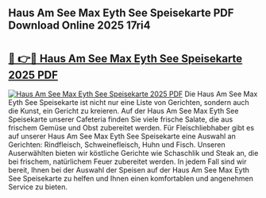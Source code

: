 ## Haus Am See Max Eyth See Speisekarte PDF Download Online 2025 17ri4

# <h2><a href="http://gc8nimk.nevu.top/?p=Haus+Am+See+Max+Eyth+See+Speisekarte">🔗 👉🔴 Haus Am See Max Eyth See Speisekarte 2025 PDF</a></h2>

[![Haus Am See Max Eyth See Speisekarte 2025 PDF](https://i.imgur.com/dBaPXMq.png)](http://gc8nimk.nevu.top/?p=Haus+Am+See+Max+Eyth+See+Speisekarte)
Die Haus Am See Max Eyth See Speisekarte ist nicht nur eine Liste von Gerichten, sondern auch die Kunst, ein Gericht zu kreieren. Auf der Haus Am See Max Eyth See Speisekarte unserer Cafeteria finden Sie viele frische Salate, die aus frischem Gemüse und Obst zubereitet werden. Für Fleischliebhaber gibt es auf unserer Haus Am See Max Eyth See Speisekarte eine Auswahl an Gerichten: Rindfleisch, Schweinefleisch, Huhn und Fisch. Unseren Auserwählten bieten wir köstliche Gerichte wie Schaschlik und Steak an, die bei frischem, natürlichem Feuer zubereitet werden. In jedem Fall sind wir bereit, Ihnen bei der Auswahl der Speisen auf der Haus Am See Max Eyth See Speisekarte zu helfen und Ihnen einen komfortablen und angenehmen Service zu bieten.
